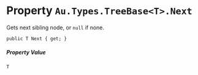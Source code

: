 # Property `Au.Types.TreeBase<T>.Next`

Gets next sibling node, or `null` if none.

```
public T Next { get; }
```

##### Property Value

`T`